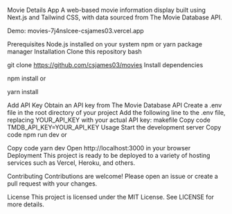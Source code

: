 Movie Details App
A web-based movie information display built using Next.js and Tailwind CSS, with data sourced from The Movie Database API.

Demo: movies-7j4nslcee-csjames03.vercel.app

Prerequisites
Node.js installed on your system
npm or yarn package manager
Installation
Clone this repository
bash

git clone https://github.com/csjames03/movies
Install dependencies

npm install
or

yarn install

Add API Key
Obtain an API key from The Movie Database API
Create a .env file in the root directory of your project
Add the following line to the .env file, replacing YOUR_API_KEY with your actual API key:
makefile
Copy code
TMDB_API_KEY=YOUR_API_KEY
Usage
Start the development server
Copy code
npm run dev
or

Copy code
yarn dev
Open http://localhost:3000 in your browser
Deployment
This project is ready to be deployed to a variety of hosting services such as Vercel, Heroku, and others.

Contributing
Contributions are welcome! Please open an issue or create a pull request with your changes.

License
This project is licensed under the MIT License. See LICENSE for more details.
